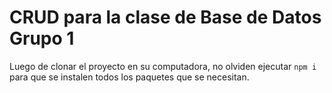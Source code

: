 # CRUD para la clase de Base de Datos Grupo 1

Luego de clonar el proyecto en su computadora, no olviden ejecutar `npm i` para que se instalen todos los paquetes que se necesitan.
